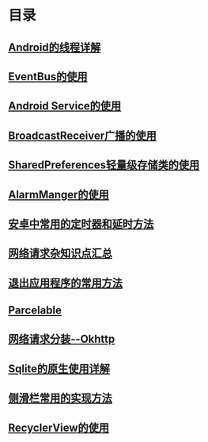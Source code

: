# 目录

## [Android的线程详解](https://github.com/nullWolf007/Android/blob/master/Company/Android线程详解.md)

## [EventBus的使用](https://github.com/nullWolf007/Android/blob/master/Company/EventBus的使用.md)

## [Android Service的使用](https://github.com/nullWolf007/Android/blob/master/Company/Service.md)

## [BroadcastReceiver广播的使用](https://github.com/nullWolf007/Android/blob/master/Company/BroadcaseReceiver的使用.md)

## [SharedPreferences轻量级存储类的使用](https://github.com/nullWolf007/Android/blob/master/Company/SharedPreferences详解.md)

## [AlarmManger的使用](https://github.com/nullWolf007/Android/blob/master/Company/AlarmManager.md)

## [安卓中常用的定时器和延时方法](https://github.com/nullWolf007/Android/blob/master/Company/安卓常用的定时器和延时方式.md)

## [网络请求杂知识点汇总](https://github.com/nullWolf007/Android/blob/master/Company/网络请求杂知识点汇总.md)

## [退出应用程序的常用方法](https://github.com/nullWolf007/Android/blob/master/Company/退出应用程序的常用方法.md)

## [Parcelable](https://github.com/nullWolf007/Android/blob/master/Company/Parcelable.md)

## [网络请求分装--Okhttp](https://github.com/nullWolf007/Android/blob/master/Company/网络请求分装.md)

## [Sqlite的原生使用详解](https://github.com/nullWolf007/Android/blob/master/Company/Sqlite%E7%9A%84%E5%8E%9F%E7%94%9F%E4%BD%BF%E7%94%A8%E8%AF%A6%E8%A7%A3.md)

## [侧滑栏常用的实现方法](https://github.com/nullWolf007/Android/blob/master/Company/侧滑栏常用的使用方法.md)

## [RecyclerView的使用](https://github.com/nullWolf007/Android/blob/master/Company/RecyclerView.md)

